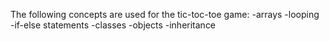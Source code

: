 The following concepts are used for the tic-toc-toe game:
-arrays
-looping
-if-else statements
-classes
-objects
-inheritance
